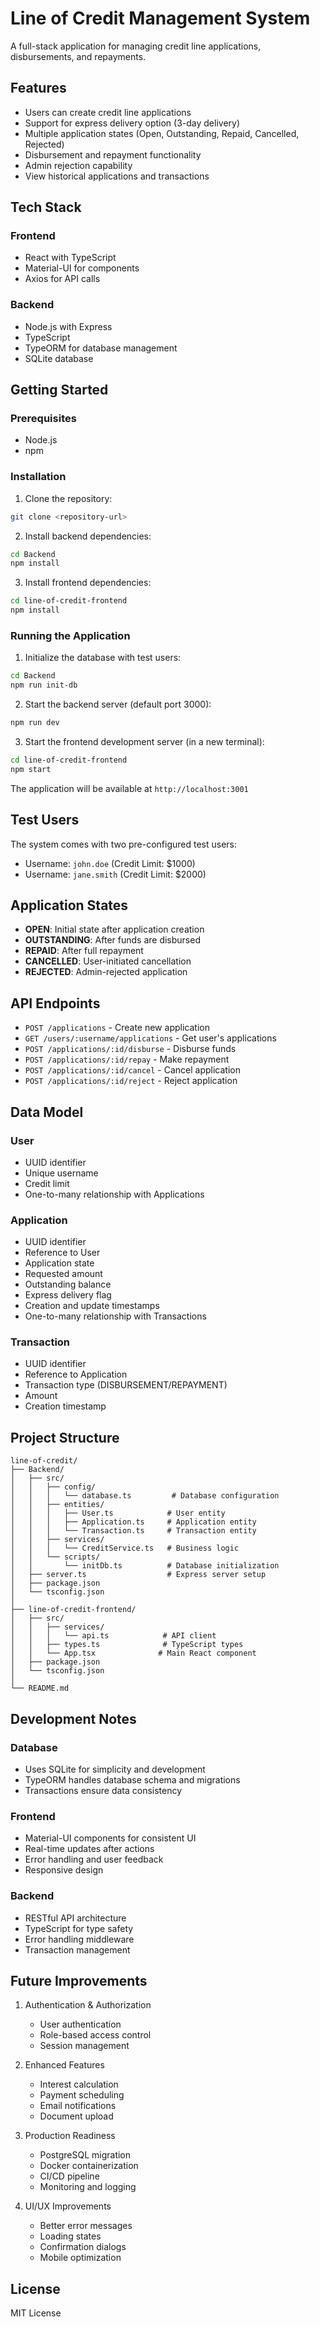 # Line of Credit Management System

A full-stack application for managing credit line applications, disbursements, and repayments.

## Features

- Users can create credit line applications
- Support for express delivery option (3-day delivery)
- Multiple application states (Open, Outstanding, Repaid, Cancelled, Rejected)
- Disbursement and repayment functionality
- Admin rejection capability
- View historical applications and transactions

## Tech Stack

### Frontend
- React with TypeScript
- Material-UI for components
- Axios for API calls

### Backend
- Node.js with Express
- TypeScript
- TypeORM for database management
- SQLite database

## Getting Started

### Prerequisites
- Node.js
- npm

### Installation

1. Clone the repository:

```bash
git clone <repository-url>
```

2. Install backend dependencies:
```bash
cd Backend
npm install
```

3. Install frontend dependencies:
```bash
cd line-of-credit-frontend
npm install
```

### Running the Application

1. Initialize the database with test users:
```bash
cd Backend
npm run init-db
```

2. Start the backend server (default port 3000):
```bash
npm run dev
```

3. Start the frontend development server (in a new terminal):
```bash
cd line-of-credit-frontend
npm start
```

The application will be available at `http://localhost:3001`

## Test Users

The system comes with two pre-configured test users:
- Username: `john.doe` (Credit Limit: $1000)
- Username: `jane.smith` (Credit Limit: $2000)

## Application States

- **OPEN**: Initial state after application creation
- **OUTSTANDING**: After funds are disbursed
- **REPAID**: After full repayment
- **CANCELLED**: User-initiated cancellation
- **REJECTED**: Admin-rejected application

## API Endpoints

- `POST /applications` - Create new application
- `GET /users/:username/applications` - Get user's applications
- `POST /applications/:id/disburse` - Disburse funds
- `POST /applications/:id/repay` - Make repayment
- `POST /applications/:id/cancel` - Cancel application
- `POST /applications/:id/reject` - Reject application

## Data Model

### User
- UUID identifier
- Unique username
- Credit limit
- One-to-many relationship with Applications

### Application
- UUID identifier
- Reference to User
- Application state
- Requested amount
- Outstanding balance
- Express delivery flag
- Creation and update timestamps
- One-to-many relationship with Transactions

### Transaction
- UUID identifier
- Reference to Application
- Transaction type (DISBURSEMENT/REPAYMENT)
- Amount
- Creation timestamp

## Project Structure
```
line-of-credit/
├── Backend/
│   ├── src/
│   │   ├── config/
│   │   │   └── database.ts         # Database configuration
│   │   ├── entities/
│   │   │   ├── User.ts            # User entity
│   │   │   ├── Application.ts     # Application entity
│   │   │   └── Transaction.ts     # Transaction entity
│   │   ├── services/
│   │   │   └── CreditService.ts   # Business logic
│   │   └── scripts/
│   │       └── initDb.ts          # Database initialization
│   ├── server.ts                  # Express server setup
│   ├── package.json
│   └── tsconfig.json
│
├── line-of-credit-frontend/
│   ├── src/
│   │   ├── services/
│   │   │   └── api.ts            # API client
│   │   ├── types.ts              # TypeScript types
│   │   └── App.tsx              # Main React component
│   ├── package.json
│   └── tsconfig.json
│
└── README.md
```

## Development Notes

### Database
- Uses SQLite for simplicity and development
- TypeORM handles database schema and migrations
- Transactions ensure data consistency

### Frontend
- Material-UI components for consistent UI
- Real-time updates after actions
- Error handling and user feedback
- Responsive design

### Backend
- RESTful API architecture
- TypeScript for type safety
- Error handling middleware
- Transaction management

## Future Improvements

1. Authentication & Authorization
   - User authentication
   - Role-based access control
   - Session management

2. Enhanced Features
   - Interest calculation
   - Payment scheduling
   - Email notifications
   - Document upload

3. Production Readiness
   - PostgreSQL migration
   - Docker containerization
   - CI/CD pipeline
   - Monitoring and logging

4. UI/UX Improvements
   - Better error messages
   - Loading states
   - Confirmation dialogs
   - Mobile optimization

## License

MIT License
